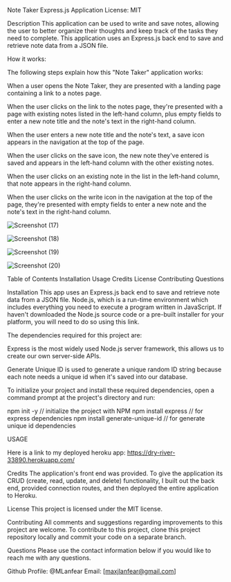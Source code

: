 Note Taker Express.js Application
License: MIT

Description
This application can be used to write and save notes, allowing the user to better organize their thoughts and keep track of the tasks they need to complete. This application uses an Express.js back end to save and retrieve note data from a JSON file.

How it works:


The following steps explain how this "Note Taker" application works:

When a user opens the Note Taker, they are presented with a landing page containing a link to a notes page.

When the user clicks on the link to the notes page, they're presented with a page with existing notes listed in the left-hand column, plus empty fields to enter a new note title and the note's text in the right-hand column.

When the user enters a new note title and the note's text, a save icon appears in the navigation at the top of the page.

When the user clicks on the save icon, the new note they've entered is saved and appears in the left-hand column with the other existing notes.

When the user clicks on an existing note in the list in the left-hand column, that note appears in the right-hand column.

When the user clicks on the write icon in the navigation at the top of the page, they're presented with empty fields to enter a new note and the note's text in the right-hand column.


![Screenshot (17)](https://user-images.githubusercontent.com/109485865/193482281-c3c6b678-6175-4a9d-bd5d-2ec28b958f1c.png)


![Screenshot (18)](https://user-images.githubusercontent.com/109485865/193482363-da2bf91e-4a79-4424-9e08-6d4d4f886fe4.png)

![Screenshot (19)](https://user-images.githubusercontent.com/109485865/193482368-c62b662d-16f9-45e6-9658-ab9c0e198dc2.png)

![Screenshot (20)](https://user-images.githubusercontent.com/109485865/193482371-62bd1f4b-a267-45fe-8703-30c1300d7059.png)





Table of Contents
Installation
Usage
Credits
License
Contributing
Questions


Installation
This app uses an Express.js back end to save and retrieve note data from a JSON file. Node.js, which is a run-time environment which includes everything you need to execute a program written in JavaScript. If haven't downloaded the Node.js source code or a pre-built installer for your platform, you will need to do so using this link.

The dependencies required for this project are:

Express is the most widely used Node.js server framework, this allows us to create our own server-side APIs.

Generate Unique ID is used to generate a unique random ID string because each note needs a unique id when it's saved into our database.

To initialize your project and install these required dependencies, open a command prompt at the project's directory and run:

npm init -y  // initialize the project with NPM
npm install express  // for express dependencies
npm install generate-unique-id  // for generate unique id dependencies

USAGE

Here is a link to my deployed heroku app: https://dry-river-33890.herokuapp.com/






Credits
The application's front end was provided. To give the application its CRUD (create, read, update, and delete) functionality, I built out the back end, provided connection routes, and then deployed the entire application to Heroku.

License
This project is licensed under the MIT license.

Contributing
All comments and suggestions regarding improvements to this project are welcome. To contribute to this project, clone this project repository locally and commit your code on a separate branch.

Questions
Please use the contact information below if you would like to reach me with any questions.

Github Profile: @MLanfear
Email: [maxjlanfear@gmail.com]
